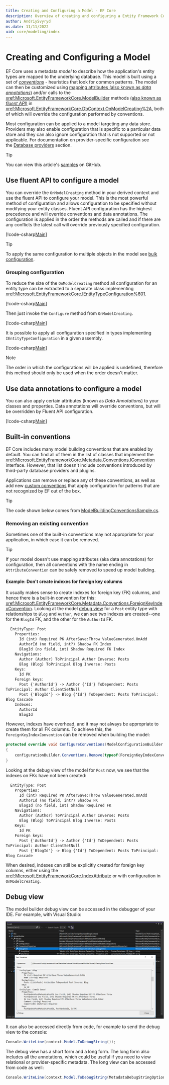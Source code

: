 ```yaml
---
title: Creating and Configuring a Model - EF Core
description: Overview of creating and configuring a Entity Framework Core model via Fluent API, Data Annotations and conventions. 
author: AndriySvyryd
ms.date: 11/11/2022
uid: core/modeling/index
---
```

# Creating and Configuring a Model

EF Core uses a metadata _model_ to describe how the application's entity types are mapped to the underlying database. This model is built using a set of [_conventions_](#built-in-conventions) - heuristics that look for common patterns. The model can then be customized using [mapping attributes (also known as _data annotations_)](#use-data-annotations-to-configure-a-model) and/or calls to the <xref:Microsoft.EntityFrameworkCore.ModelBuilder> methods [(also known as _fluent API_)](#use-fluent-api-to-configure-a-model) in <xref:Microsoft.EntityFrameworkCore.DbContext.OnModelCreating%2A>, both of which will override the configuration performed by conventions.

Most configuration can be applied to a model targeting any data store. Providers may also enable configuration that is specific to a particular data store and they can also ignore configuration that is not supported or not applicable. For documentation on provider-specific configuration see the [Database providers](xref:core/providers/index) section.

> [!TIP]
> You can view this article's [samples](https://github.com/dotnet/EntityFramework.Docs/tree/main/samples/core/Modeling/) on GitHub.

## Use fluent API to configure a model

You can override the `OnModelCreating` method in your derived context and use the fluent API to configure your model. This is the most powerful method of configuration and allows configuration to be specified without modifying your entity classes. Fluent API configuration has the highest precedence and will override conventions and data annotations. The configuration is applied in the order the methods are called and if there are any conflicts the latest call will override previously specified configuration.

[!code-csharp[Main](../../../samples/core/Modeling/EntityProperties/FluentAPI/Required.cs?highlight=12-14)]

> [!TIP]
> To apply the same configuration to multiple objects in the model see [bulk configuration](xref:core/modeling/bulk-configuration).

### Grouping configuration

To reduce the size of the `OnModelCreating` method all configuration for an entity type can be extracted to a separate class implementing <xref:Microsoft.EntityFrameworkCore.IEntityTypeConfiguration%601>.

[!code-csharp[Main](../../../samples/core/Modeling/Misc/EntityTypeConfiguration.cs?Name=IEntityTypeConfiguration)]

Then just invoke the `Configure` method from `OnModelCreating`.

[!code-csharp[Main](../../../samples/core/Modeling/Misc/EntityTypeConfiguration.cs?Name=ApplyIEntityTypeConfiguration)]

It is possible to apply all configuration specified in types implementing `IEntityTypeConfiguration` in a given assembly.

[!code-csharp[Main](../../../samples/core/Modeling/Misc/EntityTypeConfiguration.cs?Name=ApplyConfigurationsFromAssembly)]

> [!NOTE]
> The order in which the configurations will be applied is undefined, therefore this method should only be used when the order doesn't matter.

## Use data annotations to configure a model

You can also apply certain attributes (known as _Data Annotations_) to your classes and properties. Data annotations will override conventions, but will be overridden by Fluent API configuration.

[!code-csharp[Main](../../../samples/core/Modeling/EntityProperties/DataAnnotations/Annotations.cs)]

## Built-in conventions

EF Core includes many model building conventions that are enabled by default. You can find all of them in the list of classes that implement the <xref:Microsoft.EntityFrameworkCore.Metadata.Conventions.IConvention> interface. However, that list doesn't include conventions introduced by third-party database providers and plugins.

Applications can remove or replace any of these conventions, as well as add new [custom conventions](xref:core/modeling/bulk-configuration#conventions) that apply configuration for patterns that are not recognized by EF out of the box.

> [!TIP]
> The code shown below comes from [ModelBuildingConventionsSample.cs](https://github.com/dotnet/EntityFramework.Docs/tree/main/samples/core/Modeling/BulkConfiguration/ModelBuildingConventionsSample.cs).

### Removing an existing convention

Sometimes one of the built-in conventions may not appropriate for your application, in which case it can be removed.

> [!TIP]
> If your model doesn't use mapping attributes (aka data annotations) for configuration, then all conventions with the name ending in `AttributeConvention` can be safely removed to speed up model building.

#### Example: Don't create indexes for foreign key columns

It usually makes sense to create indexes for foreign key (FK) columns, and hence there is a built-in convention for this: <xref:Microsoft.EntityFrameworkCore.Metadata.Conventions.ForeignKeyIndexConvention>. Looking at the model [debug view](#debug-view) for a `Post` entity type with relationships to `Blog` and `Author`, we can see two indexes are created--one for the `BlogId` FK, and the other for the `AuthorId` FK.

```text
  EntityType: Post
    Properties:
      Id (int) Required PK AfterSave:Throw ValueGenerated.OnAdd
      AuthorId (no field, int?) Shadow FK Index
      BlogId (no field, int) Shadow Required FK Index
    Navigations:
      Author (Author) ToPrincipal Author Inverse: Posts
      Blog (Blog) ToPrincipal Blog Inverse: Posts
    Keys:
      Id PK
    Foreign keys:
      Post {'AuthorId'} -> Author {'Id'} ToDependent: Posts ToPrincipal: Author ClientSetNull
      Post {'BlogId'} -> Blog {'Id'} ToDependent: Posts ToPrincipal: Blog Cascade
    Indexes:
      AuthorId
      BlogId
```

However, indexes have overhead, and it may not always be appropriate to create them for all FK columns. To achieve this, the `ForeignKeyIndexConvention` can be removed when building the model:

```csharp
protected override void ConfigureConventions(ModelConfigurationBuilder configurationBuilder)
{
    configurationBuilder.Conventions.Remove(typeof(ForeignKeyIndexConvention));
}
```

Looking at the debug view of the model for `Post` now, we see that the indexes on FKs have not been created:

```text
  EntityType: Post
    Properties:
      Id (int) Required PK AfterSave:Throw ValueGenerated.OnAdd
      AuthorId (no field, int?) Shadow FK
      BlogId (no field, int) Shadow Required FK
    Navigations:
      Author (Author) ToPrincipal Author Inverse: Posts
      Blog (Blog) ToPrincipal Blog Inverse: Posts
    Keys:
      Id PK
    Foreign keys:
      Post {'AuthorId'} -> Author {'Id'} ToDependent: Posts ToPrincipal: Author ClientSetNull
      Post {'BlogId'} -> Blog {'Id'} ToDependent: Posts ToPrincipal: Blog Cascade
```

When desired, indexes can still be explicitly created for foreign key columns, either using the <xref:Microsoft.EntityFrameworkCore.IndexAttribute> or with configuration in `OnModelCreating`.

## Debug view

The model builder debug view can be accessed in the debugger of your IDE. For example, with Visual Studio:

![Accessing the model builder debug view from the Visual Studio debugger](_static/debug-view.png)

It can also be accessed directly from code, for example to send the debug view to the console:

```csharp
Console.WriteLine(context.Model.ToDebugString());
```

The debug view has a short form and a long form. The long form also includes all the annotations, which could be useful if you need to view relational or provider-specific metadata. The long view can be accessed from code as well:

```csharp
Console.WriteLine(context.Model.ToDebugString(MetadataDebugStringOptions.LongDefault));
```
